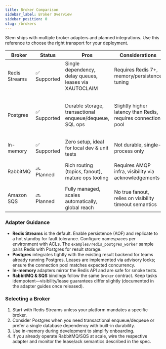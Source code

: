 ```yaml
---
title: Broker Comparison
sidebar_label: Broker Overview
sidebar_position: 0
slug: /brokers
---
```


Stem ships with multiple broker adapters and planned integrations. Use this
reference to choose the right transport for your deployment.

| Broker            | Status         | Pros                                                    | Considerations                                             | Best For |
| ----------------- | -------------- | ------------------------------------------------------- | ---------------------------------------------------------- | -------- |
| Redis Streams     | ✅ Supported   | Single dependency, delay queues, leases via XAUTOCLAIM  | Requires Redis 7+, memory/persistence tuning               | Most production workloads |
| Postgres          | ✅ Supported   | Durable storage, transactional enqueue/dequeue, SQL ops | Slightly higher latency than Redis, requires connection pool| Workloads co-located with Postgres or requiring strict durability |
| In-memory         | ✅ Supported   | Zero setup, ideal for local dev & unit tests            | Not durable, single-process only                           | Tests, examples |
| RabbitMQ          | 🔜 Planned     | Rich routing (topics, fanout), mature ops tooling       | Requires AMQP infra, visibility via acknowledgements       | Polyglot orgs already running RabbitMQ |
| Amazon SQS        | 🔜 Planned     | Fully managed, scales automatically, global reach       | No true fanout, relies on visibility timeout semantics     | Cloud-native deployments |

### Adapter Guidance

- **Redis Streams** is the default. Enable persistence (AOF) and replicate to a
  hot standby for fault tolerance. Configure namespaces per environment with
  ACLs. The `examples/redis_postgres_worker` sample pairs Redis with Postgres
  for result storage.
- **Postgres** integrates tightly with the existing result backend for teams
  already running Postgres. Leases are implemented via advisory locks; ensure
  the connection pool matches expected concurrency.
- **In-memory** adapters mirror the Redis API and are safe for smoke tests.
- **RabbitMQ & SQS** bindings follow the same `Broker` contract. Keep tasks
  idempotent—visibility/lease guarantees differ slightly (documented in the
  adapter guides once released).

### Selecting a Broker

1. Start with Redis Streams unless your platform mandates a specific broker.
2. Consider Postgres when you need transactional enqueue/dequeue or prefer a
   single database dependency with built-in durability.
3. Use in-memory during development to simplify onboarding.
4. If you already operate RabbitMQ/SQS at scale, wire the respective adapter
   and monitor the lease/ack semantics described in the spec.

